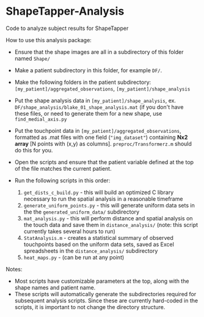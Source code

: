 # ShapeTapper-Analysis
Code to analyze subject results for ShapeTapper

How to use this analysis package:

 - Ensure that the shape images are all in a subdirectory of this folder named `Shape/`

 - Make a patient subdirectory in this folder, for example `DF/`. 
 - Make the following folders in the patient subdirectory: `[my_patient]/aggregated_observations`, `[my_patient]/shape_analysis`

 - Put the shape analysis data in `[my_patient]/shape_analysis`, ex. `DF/shape_analysis/blake_01_shape_analysis.mat`
   (if you don't have these files, or need to generate them for a new shape, use `find_medial_axis.py`

 - Put the touchpoint data in `[my_patient]/aggregated_observations`, formatted as .mat files with one field (`"img_dataset"`) containing __Nx2 array__ [N points with (x,y) as columns]. `preproc/Transformerz.m` should do this for you.

 - Open the scripts and ensure that the patient variable defined at the top of the file matches the current patient.

 - Run the following scripts in this order:
   1. `get_dists_c_build.py` - this will build an optimized C library necessary to run the spatial analysis in a reasonable timeframe
   2. `generate_uniform_points.py` - this will generate uniform data sets in the the `generated_uniform_data/` subdirectory
   3. `mat_analysis.py` - this will perform distance and spatial analysis on the touch data and save them in `distance_analysis/` (note: this script currently takes several hours to run)
   4. `StatAnalysis.m`  - creates a statistical summary of observed touchpoints based on the uniform data sets, saved as Excel spreadsheets in the `distance_analysis/` subdirectory
   5. `heat_maps.py` - (can be run at any point) 

 Notes:
  - Most scripts have customizable parameters at the top, along with the shape names and patient name.
  - These scripts will automatically generate the subdirectories required for subsequent analysis scripts. Since these are currently hard-coded in the scripts, it is important to not change the directory structure.
